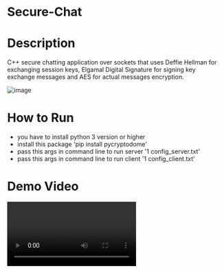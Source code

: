 # Secure-Chat

# Description
C++ secure chatting application over sockets that uses Deffie Hellman for exchanging session keys, Elgamal Digital Signature for signing key exchange messages and AES for actual messages encryption.

![image](https://github.com/MoAdelEzz/Secure-Chat/assets/96543783/75e55dc7-f4f8-4379-ab10-7e92027daebe)

# How to Run 

- you have to install python 3 version or higher 
- install this package 'pip install pycryptodome'
- pass this args in command line to run server '1 config_server.txt'
- pass this args in command line to run client '1 config_client.txt'

# Demo Video

<video src="https://github.com/MoAdelEzz/Secure-Chat/blob/main/Demo/2024-04-26%2023-48-29.mp4"/>
